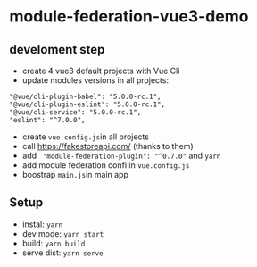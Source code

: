 # module-federation-vue3-demo

## develoment step

- create 4 vue3 default projects with Vue Cli
- update modules versions in all projects:

```
"@vue/cli-plugin-babel": "5.0.0-rc.1",
"@vue/cli-plugin-eslint": "5.0.0-rc.1",
"@vue/cli-service": "5.0.0-rc.1",
"eslint": "^7.0.0",
```

- create `vue.config.js`in all projects
- call https://fakestoreapi.com/ (thanks to them)
- add ` "module-federation-plugin": "^0.7.0"` and `yarn`
- add module federation confi in `vue.config.js`
- boostrap `main.js`in main app

## Setup

- instal: `yarn`
- dev mode: `yarn start`
- build: `yarn build`
- serve dist: `yarn serve`
